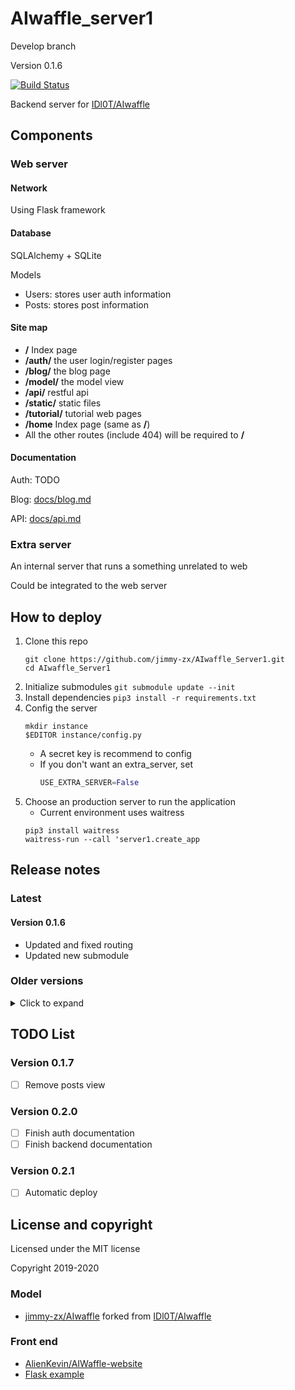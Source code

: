 # AIwaffle_server1

Develop branch

Version 0.1.6

[![Build Status](https://img.shields.io/endpoint.svg?url=https%3A%2F%2Factions-badge.atrox.dev%2Fjimmy-zx%2FAIwaffle_Server1%2Fbadge%3Fref%3Ddev&style=flat)](https://actions-badge.atrox.dev/jimmy-zx/AIwaffle_Server1/goto?ref=dev)

Backend server for [IDl0T/AIwaffle](https://github.com/IDl0T/AIwaffle)

## Components

### Web server

#### Network

Using Flask framework

#### Database

SQLAlchemy + SQLite

Models
 - Users: stores user auth information
 - Posts: stores post information
 
#### Site map

 - **/** Index page
 - **/auth/** the user login/register pages
 - **/blog/** the blog page
 - **/model/** the model view
 - **/api/** restful api
 - **/static/** static files
 - **/tutorial/** tutorial web pages
 - **/home** Index page (same as **/**)
 - All the other routes (include 404) will be required to **/**
 
#### Documentation

Auth: TODO

Blog: [docs/blog.md](docs/blog.md)

API: [docs/api.md](docs/api.md)

 
### Extra server

An internal server that runs a something unrelated to web

Could be integrated to the web server

## How to deploy

1. Clone this repo
    ```shell script
    git clone https://github.com/jimmy-zx/AIwaffle_Server1.git
    cd AIwaffle_Server1
    ```
1. Initialize submodules ```git submodule update --init```
1. Install dependencies ```pip3 install -r requirements.txt```
1. Config the server
    ```shell script
    mkdir instance
    $EDITOR instance/config.py
    ```
    - A secret key is recommend to config
    - If you don't want an extra\_server, set
        ```python
        USE_EXTRA_SERVER=False
        ```
1. Choose an production server to run the application
   - Current environment uses waitress
    ```shell script
    pip3 install waitress
    waitress-run --call 'server1.create_app
    ```

## Release notes

### Latest

#### Version 0.1.6

 - Updated and fixed routing
 - Updated new submodule
 
### Older versions

<details>
    <summary>Click to expand</summary>
    
<p>

#### Version 0.1.5

 - Completed documentation for statistics
 - Updated tests
 - Added production deployment documentation

#### Version 0.1.4
- Added statistics support

    Records the total requests on the server
       
    Could be accessed via ```/api/statistics/total```
       
    See the api documentation for details

</p>
</details>

## TODO List

### Version 0.1.7
 - [ ] Remove posts view
 
### Version 0.2.0

 - [ ] Finish auth documentation
 - [ ] Finish backend documentation
 
### Version 0.2.1

 - [ ] Automatic deploy
 
## License and copyright

Licensed under the MIT license

Copyright 2019-2020

### Model

 - [jimmy-zx/AIwaffle](https://github.com/jimmy-zx/AIwaffle)
forked from [IDl0T/AIwaffle](https://github.com/IDl0T/AIwaffle)

### Front end

 - [AlienKevin/AIWaffle-website](https://github.com/AlienKevin/AIWaffle-website)
 - [Flask example](https://github.com/pallets/flask)
